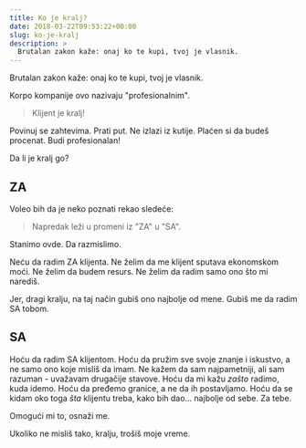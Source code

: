 ```yaml
---
title: Ko je kralj?
date: 2018-03-22T09:53:22+00:00
slug: ko-je-kralj
description: >
  Brutalan zakon kaže: onaj ko te kupi, tvoj je vlasnik.
---
```


Brutalan zakon kaže: onaj ko te kupi, tvoj je vlasnik.

Korpo kompanije ovo nazivaju "profesionalnim".

> Klijent je kralj!

Povinuj se zahtevima. Prati put. Ne izlazi iz kutije. Plaćen si da budeš procenat. Budi profesionalan!

Da li je kralj go?

## ZA

Voleo bih da je neko poznati rekao sledeće:

> Napredak leži u promeni iz "ZA" u "SA".

Stanimo ovde. Da razmislimo.

Neću da radim ZA klijenta. Ne želim da me klijent sputava ekonomskom moći. Ne želim da budem resurs. Ne želim da radim samo ono što mi narediš.

Jer, dragi kralju, na taj način gubiš ono najbolje od mene. Gubiš me da radim SA tobom.

## SA

Hoću da radim SA klijentom. Hoću da pružim sve svoje znanje i iskustvo, a ne samo ono koje misliš da imam. Ne kažem da sam najpametniji, ali sam razuman - uvažavam drugačije stavove. Hoću da mi kažu _zašto_ radimo, kuda idemo. Hoću da pređemo granice, a ne da ih postavljamo. Hoću da se kidam oko toga _šta_ klijentu treba, kako bih dao... najbolje od sebe. Za tebe.

Omogući mi to, osnaži me.

Ukoliko ne misliš tako, kralju, trošiš moje vreme.
